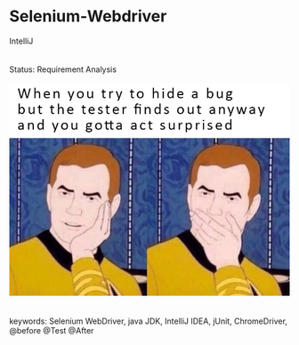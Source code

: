 # Selenium-Webdriver
IntelliJ 
<br><br><br>
Status: Requirement Analysis
<br>
<br>
![Example meta5](./img/1.jpg)
<br>
<br>
<br>
keywords: Selenium WebDriver, java JDK, IntelliJ IDEA, jUnit, ChromeDriver, @before @Test @After
